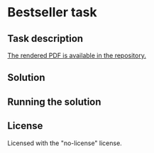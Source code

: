 # Bestseller task

## Task description

[The rendered PDF is available in the repository.](./BSE%20Backend%20assignment%202023.pdf)

## Solution

## Running the solution



## License

Licensed with the "no-license" license.